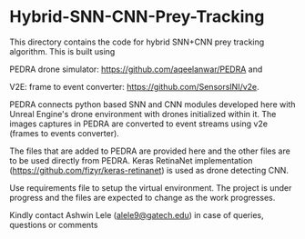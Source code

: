 # Hybrid-SNN-CNN-Prey-Tracking

This directory contains the code for hybrid SNN+CNN prey tracking algorithm. This is built using

PEDRA drone simulator: https://github.com/aqeelanwar/PEDRA
and

V2E: frame to event converter: https://github.com/SensorsINI/v2e.


PEDRA connects python based SNN and CNN modules developed here with Unreal Engine's drone environment with drones initialized within it. The images captures in PEDRA are converted to event streams using v2e (frames to events converter).

The files that are added to PEDRA are provided here and the other files are to be used directly from PEDRA. Keras RetinaNet implementation (https://github.com/fizyr/keras-retinanet) is used as drone detecting CNN.

Use requirements file to setup the virtual environment. The project is under progress and the files are expected to change as the work progresses. 

Kindly contact Ashwin Lele (alele9@gatech.edu) in case of queries, questions or comments
